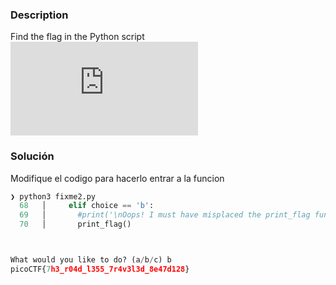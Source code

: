 ### Description
Find the flag in the Python script![Download Python script](https://artifacts.picoctf.net/c/37/serpentine.py)

### Solución 
Modifique el codigo para hacerlo entrar a la funcion
```python
❯ python3 fixme2.py
  68   │     elif choice == 'b':
  69   │       #print('\nOops! I must have misplaced the print_flag function! Check my source code!\n\n')
  70   │       print_flag()



What would you like to do? (a/b/c) b
picoCTF{7h3_r04d_l355_7r4v3l3d_8e47d128}
```
